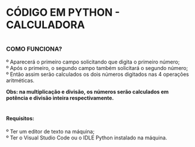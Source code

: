 <h1>CÓDIGO EM PYTHON - CALCULADORA</h1>

# <h3>COMO FUNCIONA? <br>
º Aparecerá o primeiro campo solicitando que digita o primeiro número; <br>
º Após o primeiro, o segundo campo também solicitará o segundo número; <br>
º Então assim serão calculados os dois números digitados nas 4 operações aritméticas.

<strong>
Obs: na multiplicação e divisão, os números serão calculados em potência e divisão inteira respectivamente.</strong>
</h3>

# <h4>Requisitos:
º Ter um editor de texto na máquina; <br>
º Ter o Visual Studio Code ou o IDLE Python instalado na máquina.</h4>
